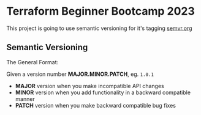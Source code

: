 # Terraform Beginner Bootcamp 2023

This project is going to use semantic versioning for it's tagging
[semvr.org](https://semver.org/)
## Semantic Versioning

The General Format:

Given a version number **MAJOR.MINOR.PATCH**, eg. `1.0.1`

- **MAJOR** version when you make incompatible API changes
- **MINOR** version when you add functionality in a backward compatible manner
- **PATCH** version when you make backward compatible bug fixes


